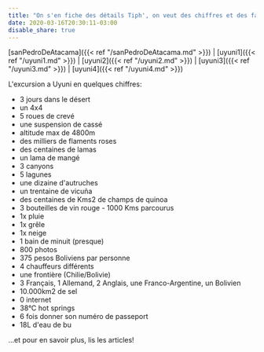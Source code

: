 ```yaml
---
title: "On s'en fiche des détails Tiph', on veut des chiffres et des faits concrêts!"
date: 2020-03-16T20:30:11-03:00
disable_share: true
---
```


[sanPedroDeAtacama]({{< ref "/sanPedroDeAtacama.md" >}}) |
[uyuni1]({{< ref "/uyuni1.md" >}}) |
[uyuni2]({{< ref "/uyuni2.md" >}}) |
[uyuni3]({{< ref "/uyuni3.md" >}}) |
[uyuni4]({{< ref "/uyuni4.md" >}})

L'excursion a Uyuni en quelques chiffres:

- 3 jours dans le désert
- un 4x4
- 5 roues de crevé
- une suspension de cassé
- altitude max de 4800m 
- des milliers de flaments roses
- des centaines de lamas
- un lama de mangé
- 3 canyons
- 5 lagunes
- une dizaine d'autruches
- un trentaine de vicuña
- des centaines de Kms2 de champs de quinoa
- 3 bouteilles de vin rouge
- 1000 Kms parcourus
- 1x pluie
- 1x grêle
- 1x neige
- 1 bain de minuit (presque)
- 800 photos
- 375 pesos Boliviens par personne
- 4 chauffeurs différents
- une frontière (Chilie/Bolivie)
- 3 Français, 1 Allemand, 2 Anglais, une Franco-Argentine, un Bolivien
- 10.000km2 de sel
- 0 internet
- 38°C hot springs
- 6 fois donner son numéro de passeport
- 18L d'eau de bu

...et pour en savoir plus, lis les articles!
